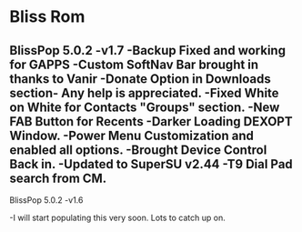 Bliss Rom
===============

BlissPop 5.0.2 -v1.7
-Backup Fixed and working for GAPPS
-Custom SoftNav Bar brought in thanks to Vanir
-Donate Option in Downloads section- Any help is appreciated.
-Fixed White on White for Contacts "Groups" section.
-New FAB Button for Recents
-Darker Loading DEXOPT Window.
-Power Menu Customization and enabled all options.
-Brought Device Control Back in.
-Updated to SuperSU v2.44
-T9 Dial Pad search from CM.
-


BlissPop 5.0.2 -v1.6

-I will start populating this very soon. Lots to catch up on.

